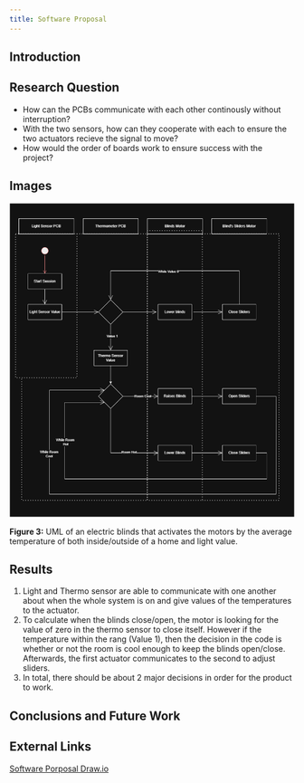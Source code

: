 ```yaml
---
title: Software Proposal
---
```


## Introduction



## Research Question

* How can the PCBs communicate with each other continously without interruption?
* With the two sensors, how can they cooperate with each to ensure the two actuators recieve the signal to move?
* How would the order of boards work to ensure success with the project?

## Images

![Electric Blinds_SProposal](https://raw.githubusercontent.com/EGR304-2025-F-105/Team105.github.io/refs/heads/main/docs/image/Team105_SProposal.drawio.png)

**Figure 3:** UML of an electric blinds that activates the motors by the average temperature of both inside/outside of a home and light value. 


## Results

1. Light and Thermo sensor are able to communicate with one another about when the whole system is on and give values of the temperatures to the actuator.
1. To calculate when the blinds close/open, the motor is looking for the value of zero in the thermo sensor to close itself. However if the temperature within the rang (Value 1), then the decision in the code is whether or not the room is cool enough to keep the blinds open/close. Afterwards, the first actuator communicates to the second to adjust sliders.
1. In total, there should be about 2 major decisions in order for the product to work.

## Conclusions and Future Work



## External Links

[Software Porposal Draw.io](https://app.diagrams.net/#G1wC5pWVfzkhPJWQpIBmeiUbisRbVUanYt#%7B%22pageId%22%3A%22WzpfuVUmJpjsxw9uIVLz%22%7D)





